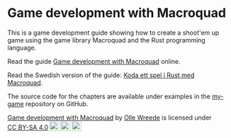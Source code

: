 # Game development with Macroquad

This is a game development guide showing how to create a shoot'em up game
using the game library Macroquad and the Rust programming language.

Read the guide [Game development with Macroquad](https://macroquad-game-dev.agical.se/)
online.

Read the Swedish version of the guide: [Koda ett spel i Rust med Macroquad](https://macroquad-introduktion.agical.se/).

The source code for the chapters are available under examples in the
[my-game](https://github.com/ollej/macroquad-introduktion/tree/main/my-game/)
repository on GitHub.

<p xmlns:cc="http://creativecommons.org/ns#" xmlns:dct="http://purl.org/dc/terms/"><a property="dct:title" rel="cc:attributionURL" href="http://macroquad-introduction.agical.se/">Game development with Macroquad</a> by <a rel="cc:attributionURL dct:creator" property="cc:attributionName" href="https://olle.wreede.se/">Olle Wreede</a> is licensed under <a href="https://creativecommons.org/licenses/by-sa/4.0/?ref=chooser-v1" target="_blank" rel="license noopener noreferrer" style="display:inline-block;">CC BY-SA 4.0<img style="height:22px!important;margin-left:3px;vertical-align:text-bottom;" src="https://mirrors.creativecommons.org/presskit/icons/cc.svg?ref=chooser-v1" alt=""><img style="height:22px!important;margin-left:3px;vertical-align:text-bottom;" src="https://mirrors.creativecommons.org/presskit/icons/by.svg?ref=chooser-v1" alt=""><img style="height:22px!important;margin-left:3px;vertical-align:text-bottom;" src="https://mirrors.creativecommons.org/presskit/icons/sa.svg?ref=chooser-v1" alt=""></a></p>
